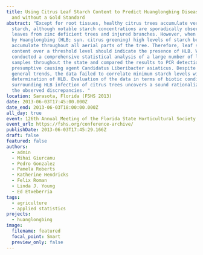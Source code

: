 ```yaml
---
title: Using Citrus Leaf Starch Content to Predict Huanglongbing Disease with
  and without a Gold Standard
abstract: "Except for root tissues, healthy citrus trees accumulate very little
  starch, although notable starch concentrations are sporadically observed in
  leaves from zinc deficient trees and injured branches. However, when affected
  by Huanglongbing (HLB; syn. citrus greening) high levels of starch begin to
  accumulate throughout all aerial parts of the tree. Therefore, leaf starch
  content over a threshold level should indicate the presence of HLB. We
  conducted a comprehensive statistical analysis of a large number of leaf
  samples throughout the state and compared the results to PCR detection of the
  presumptive causing agent Candidatus Liberibacter asiaticus. Despite some
  general trends, the data failed to correlate minimum starch levels with PCR
  determination of HLB. Evaluation of the data in terms of biotic conditions
  surrounding HLB infection of citrus trees uncovers a sound rationalization of
  the observed discrepancies. "
location: Sarasota, Florida (FSHS 2013)
date: 2013-06-03T17:45:00.000Z
date_end: 2013-06-03T18:00:00.000Z
all_day: true
event: 126th Annual Meeting of the Florida State Horticultural Society
event_url: https://fshs.org/conference-archive/
publishDate: 2013-06-03T17:45:29.166Z
draft: false
featured: false
authors:
  - admin
  - Mihai Giurcanu
  - Pedro Gonzalez
  - Pamela Roberts
  - Katherine Hendricks
  - Felix Roman
  - Linda J. Young
  - Ed Etxeberria
tags:
  - agriculture
  - applied statistics
projects:
  - huanglongbing
image:
  filename: featured
  focal_point: Smart
  preview_only: false
---
```


